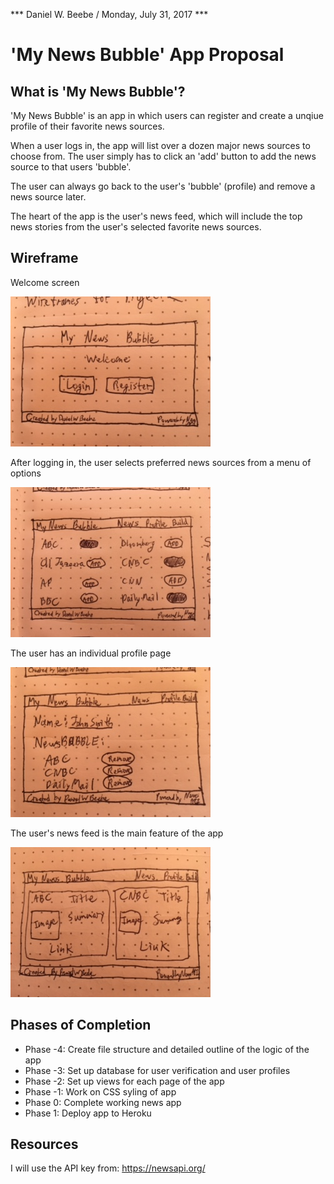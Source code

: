 *** Daniel W. Beebe / Monday, July 31, 2017 ***

# 'My News Bubble' App Proposal

## What is 'My News Bubble'?

'My News Bubble' is an app in which users can register and create a unqiue profile of their favorite news sources.

When a user logs in, the app will list over a dozen major news sources to choose from. The user simply has to click an 'add' button to add the news source to that users 'bubble'.

The user can always go back to the user's 'bubble' (profile) and remove a news source later.

The heart of the app is the user's news feed, which will include the top news stories from the user's selected favorite news sources.

## Wireframe

Welcome screen

<img src="images/welcome-screen.JPG">

After logging in, the user selects preferred news sources from a menu of options

<img src="images/news-sources.JPG">

The user has an individual profile page

<img src="images/user-profile.JPG">

The user's news feed is the main feature of the app

<img src="images/news-feed.JPG">

## Phases of Completion

* Phase -4: Create file structure and detailed outline of the logic of the app
* Phase -3: Set up database for user verification and user profiles
* Phase -2: Set up views for each page of the app
* Phase -1: Work on CSS syling of app
* Phase 0: Complete working news app
* Phase 1: Deploy app to Heroku

## Resources

I will use the API key from: https://newsapi.org/


